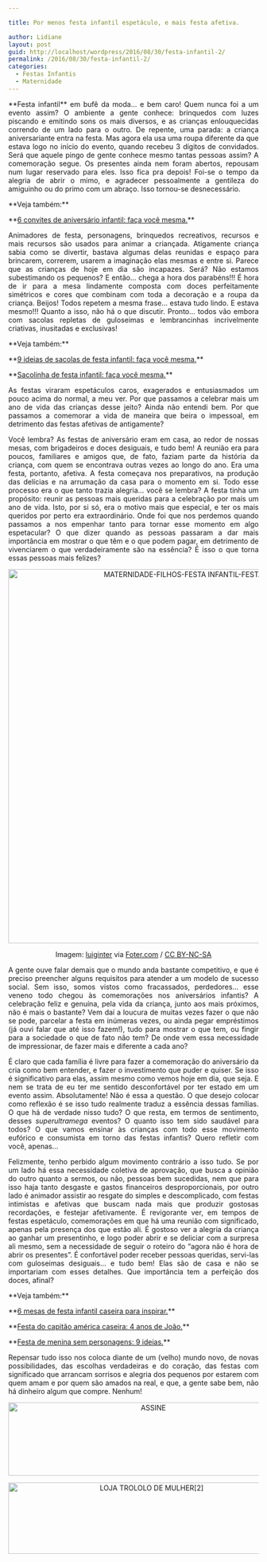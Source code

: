 ```yaml
---

title: Por menos festa infantil espetáculo, e mais festa afetiva.

author: Lidiane
layout: post
guid: http://localhost/wordpress/2016/08/30/festa-infantil-2/
permalink: /2016/08/30/festa-infantil-2/
categories:
  - Festas Infantis
  - Maternidade
---
```

<p align="justify">
  **Festa infantil** em bufê da moda… e bem caro! Quem nunca foi a um evento assim? O ambiente a gente conhece: brinquedos com luzes piscando e emitindo sons os mais diversos, e as crianças enlouquecidas correndo de um lado para o outro. De repente, uma parada: a criança aniversariante entra na festa. Mas agora ela usa uma roupa diferente da que estava logo no início do evento, quando recebeu 3 dígitos de convidados. Será que aquele pingo de gente conhece mesmo tantas pessoas assim? A comemoração segue. Os presentes ainda nem foram abertos, repousam num lugar reservado para eles. Isso fica pra depois! Foi-se o tempo da alegria de abrir o mimo, e agradecer pessoalmente a gentileza do amiguinho ou do primo com um abraço. Isso tornou-se desnecessário.
</p>

<p align="justify">
  **Veja também:**
</p>

<p align="justify">
  **<a href="http://www.trololodemulher.com.br/2016/09/21/convites-de-aniversario-infantil/" target="_blank">6 convites de aniversário infantil: faça você mesma.</a>**
</p>

<p align="justify">
  Animadores de festa, personagens, brinquedos recreativos, recursos e mais recursos são usados para animar a criançada. Atigamente criança sabia como se divertir, bastava algumas delas reunidas e espaço para brincarem, correrem, usarem a imaginação elas mesmas e entre si. Parece que as crianças de hoje em dia são incapazes. Será? Não estamos subestimando os pequenos? E então… chega a hora dos parabéns!!! É hora de ir para a mesa lindamente composta com doces perfeitamente simétricos e cores que combinam com toda a decoração e a roupa da criança. Beijos! Todos repetem a mesma frase… estava tudo lindo. E estava mesmo!!! Quanto a isso, não há o que discutir. Pronto… todos vão embora com sacolas repletas de guloseimas e lembrancinhas incrivelmente criativas, inusitadas e exclusivas!
</p>

<p align="justify">
  **Veja também:**
</p>

<p align="justify">
  **<a href="http://www.trololodemulher.com.br/2016/01/08/sacolas-de-festa-infantil/" target="_blank">9 ideias de sacolas de festa infantil: faça você mesma.</a>**
</p>

<p align="justify">
  **<a href="http://www.trololodemulher.com.br/2015/08/07/sacolinha-de-festa-infantil/" target="_blank">Sacolinha de festa infantil: faça você mesma.</a>**
</p>

<p align="justify">
  As festas viraram espetáculos caros, exagerados e entusiasmados um pouco acima do normal, a meu ver. Por que passamos a celebrar mais um ano de vida das crianças desse jeito? Ainda não entendi bem. Por que passamos a comemorar a vida de maneira que beira o impessoal, em detrimento das festas afetivas de antigamente?
</p>

<p align="justify">
  Você lembra? As festas de aniversário eram em casa, ao redor de nossas mesas, com brigadeiros e doces desiguais, e tudo bem! A reunião era para poucos, familiares e amigos que, de fato, faziam parte da história da criança, com quem se encontrava outras vezes ao longo do ano. Era uma festa, portanto, afetiva. A festa começava nos preparativos, na produção das delícias e na arrumação da casa para o momento em si. Todo esse processo era o que tanto trazia alegria… você se lembra? A festa tinha um propósito: reunir as pessoas mais queridas para a celebração por mais um ano de vida. Isto, por si só, era o motivo mais que especial, e ter os mais queridos por perto era extraordinário. Onde foi que nos perdemos quando passamos a nos empenhar tanto para tornar esse momento em algo espetacular? O que dizer quando as pessoas passaram a dar mais importância em mostrar o que têm e o que podem pagar, em detrimento de vivenciarem o que verdadeiramente são na essência? É isso o que torna essas pessoas mais felizes?
</p>

<p align="center">
  <img class="alignnone size-full wp-image-12871" src="http://www.trololodemulher.com.br/blog/wp-content/uploads/2016/08/MATERNIDADE-FILHOS-FESTA-INFANTIL-FESTA-CASEIRA.jpg" alt="MATERNIDADE-FILHOS-FESTA INFANTIL-FESTA CASEIRA" width="752" height="751" />
</p>

<p align="center">
  Imagem: <a href="https://www.flickr.com/photos/luiginter/61932888/" target="_blank">luiginter</a> via <a href="http://foter.com/" target="_blank">Foter.com</a> / <a href="http://creativecommons.org/licenses/by-nc-sa/2.0/" target="_blank">CC BY-NC-SA</a>
</p>

<p align="justify">
  A gente ouve falar demais que o mundo anda bastante competitivo, e que é preciso preencher alguns requisitos para atender a um modelo de sucesso social. Sem isso, somos vistos como fracassados, perdedores… esse veneno todo chegou às comemorações nos aniversários infantis? A celebração feliz e genuína, pela vida da criança, junto aos mais próximos, não é mais o bastante? Vem daí a loucura de muitas vezes fazer o que não se pode, parcelar a festa em inúmeras vezes, ou ainda pegar empréstimos (já ouvi falar que até isso fazem!), tudo para mostrar o que tem, ou fingir para a sociedade o que de fato não tem? De onde vem essa necessidade de impressionar, de fazer mais e diferente a cada ano?
</p>

<p align="justify">
  É claro que cada família é livre para fazer a comemoração do aniversário da cria como bem entender, e fazer o investimento que puder e quiser. Se isso é significativo para elas, assim mesmo como vemos hoje em dia, que seja. E nem se trata de eu ter me sentido desconfortável por ter estado em um evento assim. Absolutamente! Não é essa a questão. O que desejo colocar como reflexão é se isso tudo realmente traduz a essência dessas famílias. O que há de verdade nisso tudo? O que resta, em termos de sentimento, desses <em>superultramega</em> eventos? O quanto isso tem sido saudável para todos? O que vamos ensinar às crianças com todo esse movimento eufórico e consumista em torno das festas infantis? Quero refletir com você, apenas…
</p>

<p align="justify">
  Felizmente, tenho perbido algum movimento contrário a isso tudo. Se por um lado há essa necessidade coletiva de aprovação, que busca a opinião do outro quanto a sermos, ou não, pessoas bem sucedidas, nem que para isso haja tanto desgaste e gastos financeiros desproporcionais, por outro lado é animador assistir ao resgate do simples e descomplicado, com festas intimistas e afetivas que buscam nada mais que produzir gostosas recordações, e festejar afetivamente. É revigorante ver, em tempos de festas espetáculo, comemorações em que há uma reunião com significado, apenas pela presença dos que estão ali. É gostoso ver a alegria da criança ao ganhar um presentinho, e logo poder abrir e se deliciar com a surpresa ali mesmo, sem a necessidade de seguir o roteiro do “agora não é hora de abrir os presentes”. É confortável poder receber pessoas queridas, servi-las com guloseimas desiguais… e tudo bem! Elas são de casa e não se importariam com esses detalhes. Que importância tem a perfeição dos doces, afinal?
</p>

<p align="justify">
  **Veja também:**
</p>

<p align="justify">
  **<a href="http://www.trololodemulher.com.br/2016/03/30/festa-infantil-caseira/" target="_blank">6 mesas de festa infantil caseira para inspirar.</a>**
</p>

<p align="justify">
  **<a href="http://www.trololodemulher.com.br/2017/03/15/festa-do-capitao-america/" target="_blank">Festa do capitão américa caseira: 4 anos de João.</a>**
</p>

<p align="justify">
  **<a href="http://www.trololodemulher.com.br/2016/11/16/festa-de-menina/" target="_blank">Festa de menina sem personagens: 9 ideias.</a>**
</p>

<p align="justify">
  Repensar tudo isso nos coloca diante de um (velho) mundo novo, de novas possibilidades, das escolhas verdadeiras e do coração, das festas com significado que arrancam sorrisos e alegria dos pequenos por estarem com quem amam e por quem são amados na real, e que, a gente sabe bem, não há dinheiro algum que compre. Nenhum!
</p>

<p align="center">
  <a href="http://feedburner.google.com/fb/a/mailverify?uri=blogbichafemea&loc=pt_BR" target="_blank"><img class="alignnone size-full wp-image-14011" src="http://www.trololodemulher.com.br/blog/wp-content/uploads/2017/08/ASSINE.jpg" alt="ASSINE" width="568" height="147" /></a>
</p>

<p align="center">
  <a href="http://loja.trololodemulher.com.br/" target="_blank"><img class="alignnone wp-image-14333 size-full" src="http://www.trololodemulher.com.br/blog/wp-content/uploads/2017/10/LOJA-TROLOLO-DE-MULHER2.png" alt="LOJA TROLOLO DE MULHER[2]" width="561" height="143" /></a>
</p>